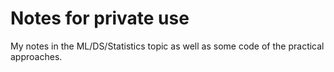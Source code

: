 # Notes for private use 

My notes in the ML/DS/Statistics topic as well as some code of the practical approaches.
